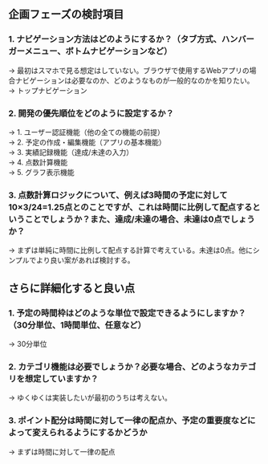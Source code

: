 ## 企画フェーズの検討項目
### 1. ナビゲーション方法はどのようにするか？（タブ方式、ハンバーガーメニュー、ボトムナビゲーションなど）
  → 最初はスマホで見る想定はしていない。ブラウザで使用するWebアプリの場合ナビゲーションは必要なのか、どのようなものが一般的なのかを知りたい。
  → トップナビゲーション
  
### 2. 開発の優先順位をどのように設定するか？
  → 1. ユーザー認証機能（他の全ての機能の前提）  
  → 2. 予定の作成・編集機能（アプリの基本機能）  
  → 3. 実績記録機能（達成/未達の入力）  
  → 4. 点数計算機能  
  → 5. グラフ表示機能  
  
### 3. 点数計算ロジックについて、例えば3時間の予定に対して10×3/24=1.25点とのことですが、これは時間に比例して配点するということでしょうか？また、達成/未達の場合、未達は0点でしょうか？
  → まずは単純に時間に比例して配点する計算で考えている。未達は0点。他にシンプルでより良い案があれば検討する。
  
## さらに詳細化すると良い点
### 1. 予定の時間枠はどのような単位で設定できるようにしますか？（30分単位、1時間単位、任意など）
  → 30分単位
  
### 2. カテゴリ機能は必要でしょうか？必要な場合、どのようなカテゴリを想定していますか？
  → ゆくゆくは実装したいが最初のうちは考えない。
  
### 3. ポイント配分は時間に対して一律の配点か、予定の重要度などによって変えられるようにするかどうか
  → まずは時間に対して一律の配点
